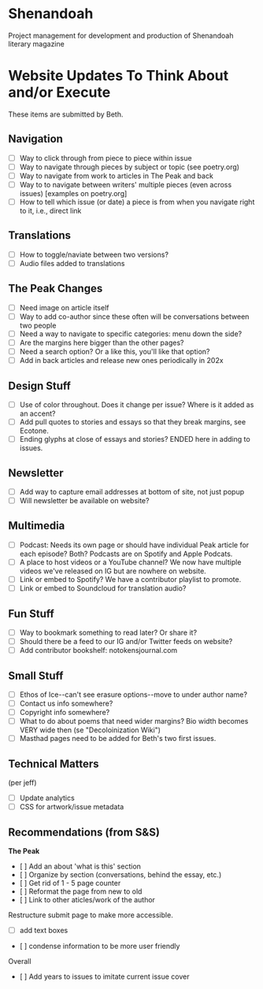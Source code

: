 # Shenandoah

Project management for development and production of Shenandoah literary magazine

# **Website Updates To Think About and/or Execute**

These items are submitted by Beth.

## **Navigation**

*   [ ] Way to click through from piece to piece within issue
*   [ ] Way to navigate through pieces by subject or topic (see poetry.org)
*   [ ] Way to navigate from work to articles in The Peak and back
*   [ ] Way to to navigate between writers' multiple pieces (even across issues) \[examples on poetry.org\]
*   [ ] How to tell which issue (or date) a piece is from when you navigate right to it, i.e., direct link

## **Translations**

*   [ ] How to toggle/naviate between two versions?
*   [ ] Audio files added to translations

## **The Peak Changes**

*   [ ] Need image on article itself
*   [ ] Way to add co-author since these often will be conversations between two people
*   [ ] Need a way to navigate to specific categories: menu down the side?
*   [ ] Are the margins here bigger than the other pages?
*   [ ] Need a search option? Or a like this, you'll like that option?
*   [ ] Add in back articles and release new ones periodically in 202x

## **Design Stuff**

*   [ ] Use of color throughout. Does it change per issue? Where is it added as an accent?
*   [ ] Add pull quotes to stories and essays so that they break margins, see Ecotone.
*   [ ] Ending glyphs at close of essays and stories? ENDED here in adding to issues.

## **Newsletter**

*   [ ] Add way to capture email addresses at bottom of site, not just popup
*   [ ] Will newsletter be available on website?

## **Multimedia**

*   [ ] Podcast: Needs its own page or should have individual Peak article for each episode? Both? Podcasts are on Spotify and Apple Podcats.
*   [ ] A place to host videos or a YouTube channel? We now have multiple videos we've released on IG but are nowhere on website.
*   [ ] Link or embed to Spotify? We have a contributor playlist to promote.
*   [ ] Link or embed to Soundcloud for translation audio?

## **Fun Stuff**

*   [ ] Way to bookmark something to read later? Or share it?
*   [ ] Should there be a feed to our IG and/or Twitter feeds on website?
*   [ ] Add contributor bookshelf: notokensjournal.com

## **Small Stuff**

*   [ ] Ethos of Ice--can't see erasure options--move to under author name?
*   [ ] Contact us info somewhere?
*   [ ] Copyright info somewhere?
*   [ ] What to do about poems that need wider margins? Bio width becomes VERY wide then (se "Decoloinization Wiki")
*   [ ] Masthad pages need to be added for Beth's two first issues.

## Technical Matters

(per jeff)

*   [ ] Update analytics
*   [ ] CSS for artwork/issue metadata

## Recommendations (from S&S)

**The Peak**

*    [ ]  Add an about 'what is this' section
*    [ ]  Organize by section (conversations, behind the essay, etc.)
*    [ ]  Get rid of 1 - 5 page counter
*    [ ]  Reformat the page from new to old
*    [ ]  Link to other aticles/work of the author

Restructure submit page to make more accessible. 

*   [ ] add text boxes
*    [ ]  condense information to be more user friendly

Overall

*    [ ]  Add years to issues to imitate current issue cover
